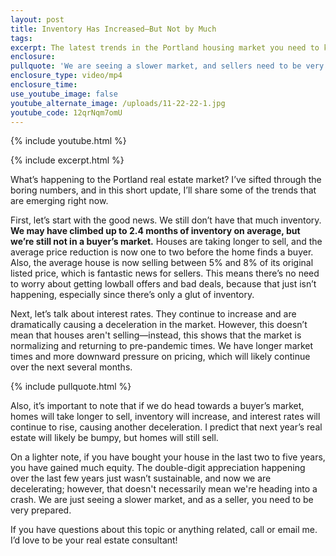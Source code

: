 ```yaml
---
layout: post
title: Inventory Has Increased—But Not by Much
tags:
excerpt: The latest trends in the Portland housing market you need to know.
enclosure:
pullquote: 'We are seeing a slower market, and sellers need to be very prepared. '
enclosure_type: video/mp4
enclosure_time:
use_youtube_image: false
youtube_alternate_image: /uploads/11-22-22-1.jpg
youtube_code: 12qrNqm7omU
---
```

{% include youtube.html %}

{% include excerpt.html %}

What’s happening to the Portland real estate market? I’ve sifted through the boring numbers, and in this short update, I’ll share some of the trends that are emerging right now.

First, let’s start with the good news. We still don’t have that much inventory. **We may have climbed up to 2.4 months of inventory on average, but we’re still not in a buyer’s market.** Houses are taking longer to sell, and the average price reduction is now one to two before the home finds a buyer. Also, the average house is now selling between 5% and 8% of its original listed price, which is fantastic news for sellers. This means there’s no need to worry about getting lowball offers and bad deals, because that just isn’t happening, especially since there’s only a glut of inventory.

Next, let’s talk about interest rates. They continue to increase and are dramatically causing a deceleration in the market. However, this doesn’t mean that houses aren't selling—instead, this shows that the market is normalizing and returning to pre-pandemic times. We have longer market times and more downward pressure on pricing, which will likely continue over the next several months.

{% include pullquote.html %}

Also, it’s important to note that if we do head towards a buyer’s market, homes will take longer to sell, inventory will increase, and interest rates will continue to rise, causing another deceleration. I predict that next year’s real estate will likely be bumpy, but homes will still sell.

On a lighter note, if you have bought your house in the last two to five years, you have gained much equity. The double-digit appreciation happening over the last few years just wasn’t sustainable, and now we are decelerating; however, that doesn't necessarily mean we're heading into a crash. We are just seeing a slower market, and as a seller, you need to be very prepared.

If you have questions about this topic or anything related, call or email me. I’d love to be your real estate consultant\!